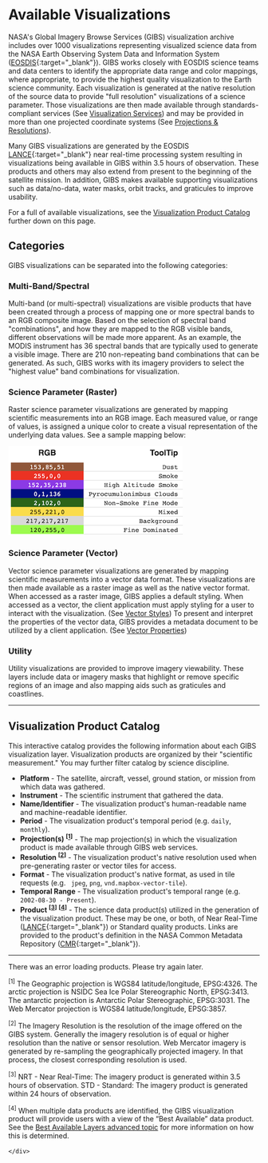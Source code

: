 # Available Visualizations

NASA's Global Imagery Browse Services (GIBS) visualization archive includes over 1000 visualizations representing visualized science data from the NASA Earth Observing System Data and Information System ([EOSDIS](https://earthdata.nasa.gov/eosdis){:target="_blank"}). GIBS works closely with EOSDIS science teams and data centers to identify the appropriate data range and color mappings, where appropriate, to provide the highest quality visualization to the Earth science community. Each visualization is generated at the native resolution of the source data to provide "full resolution" visualizations of a science parameter. Those visualizations are then made available through standards-compliant services (See [Visualization Services](../access-basics/#access-basics)) and may be provided in more than one projected coordinate systems (See [Projections & Resolutions](../access-advanced-topics/#projections-resolution)). 

Many GIBS visualizations are generated by the EOSDIS [LANCE](https://earthdata.nasa.gov/lance){:target="_blank"} near real-time processing system resulting in visualizations being available in GIBS within 3.5 hours of observation. These products and others may also extend from present to the beginning of the satellite mission. In addition, GIBS makes available supporting visualizations such as data/no-data, water masks, orbit tracks, and graticules to improve usability.

For a full of available visualizations, see the [Visualization Product Catalog](#visualization-product-catalog) further down on this page.

## Categories
GIBS visualizations can be separated into the following categories:

### Multi-Band/Spectral
Multi-band (or multi-spectral) visualizations are visible products that have been created through a process of mapping one or more spectral bands to an RGB composite image.  Based on the selection of spectral band "combinations", and how they are mapped to the RGB visible bands, different observations will be made more apparent.  As an example, the MODIS instrument has 36 spectral bands that are typically used to generate a visible image.  There are 210 non-repeating band combinations that can be generated.  As such, GIBS works with its imagery providers to select the "highest value" band combinations for visualization.

### Science Parameter (Raster)
Raster science parameter visualizations are generated by mapping scientific measurements into an RGB image.  Each measured value, or range of values, is assigned a unique color to create a visual representation of the underlying data values. See a sample mapping below:

![RGB Mapping](img/rgb_mapping.png)

### Science Parameter (Vector)
Vector science parameter visualizations are generated by mapping scientific measurements into a vector data format. These visualizations are then made available as a raster image as well as the native vector format.  When accessed as a raster image, GIBS applies a default styling.  When accessed as a vector, the client application must apply styling for a user to interact with the visualization. (See [Vector Styles](../access-advanced-topics/#vector-styles)) To present and interpret the properties of the vector data, GIBS provides a metadata document to be utilized by a client application. (See [Vector Properties](../access-advanced-topics/#vector-properties))

### Utility
Utility visualizations are provided to improve imagery viewability.  These layers include data or imagery masks that highlight or remove specific regions of an image and also mapping aids such as graticules and coastlines.

<hr/>

## Visualization Product Catalog
This interactive catalog provides the following information about each GIBS visualization layer.  Visualization products are organized by their "scientific measurement." You may further filter catalog by science discipline.

   * **Platform** - The satellite, aircraft, vessel, ground station, or mission from which data was gathered.
   * **Instrument** - The scientific instrument that gathered the data.
   * **Name/Identifier** - The visualization product's human-readable name and machine-readable identifier.
   * **Period** - The visualization product's temporal period (e.g. `daily`, `monthly`).
   * **Projection(s) <sup>[<a href="#footnote-1">1</a>]</sup>** - The map projection(s) in which the visualization product is made available through GIBS web services.
   * **Resolution <sup>[<a href="#footnote-1">2</a>]</sup>** - The visualization product's native resolution used when pre-generating raster or vector tiles for access.
   * **Format** - The visualization product's native format, as used in tile requests (e.g. ` jpeg`, `png`, `vnd.mapbox-vector-tile`).
   * **Temporal Range** - The visualization product's temporal range (e.g. `2002-08-30 - Present`).
   * **Product <sup>[<a href="#footnote-1">3</a>]</sup> <sup>[<a href="#footnote-1">4</a>]</sup>** - The science data product(s) utilized in the generation of the visualization product.  These may be one, or both, of Near Real-Time ([LANCE](https://earthdata.nasa.gov/lance){:target="_blank"}) or Standard quality products.  Links are provided to the product's definition in the NASA Common Metadata Repository ([CMR](https://earthdata.nasa.gov/cmr){:target="_blank"}). 

<hr/>

<div id="app-container">

  <div class="section">
    <div v-if="loading" class="loader"></div>
    <div v-if="errorLoading">
      <p>There was an error loading products. Please try again later.</p>
    </div>
    <div v-else>
      <category-selector
        v-bind:categories="categories"
        v-bind:selected-category="selectedCategory"
        v-bind:select-category="selectCategory">
      </category-selector>
      <div class="imagery-products">
        <measurement-container 
          v-for="measurement in measurements" 
          :key="measurement.title" 
          :measurement="measurement">
        </measurement-container> 
      </div>
    </div>
    <div>
      <p id="footnote-1">
        <sup>[1]</sup> The Geographic projection is WGS84 latitude/longitude, EPSG:4326. The arctic projection is NSIDC Sea Ice Polar Stereographic North, EPSG:3413. The antarctic projection is Antarctic Polar Stereographic, EPSG:3031. The Web Mercator projection is WGS84 latitude/longitude, EPSG:3857.
      </p>
      <p id="footnote-2">
        <sup>[2]</sup> The Imagery Resolution is the resolution of the image offered on the GIBS system. Generally the imagery resolution is of equal or higher resolution than the native or sensor resolution. Web Mercator imagery is generated by re-sampling the geographically projected imagery. In that process, the closest corresponding resolution is used.
      </p>
      <p id="footnote-" style="display: none">
        <sup>[3]</sup> The Sensor Resolution, also known as native resolution, is provided as a reference not to be confused with the imagery resolution explained in [1]. This is the resolution of the source product elements which went into making the imagery product served in GIBS.
      </p>
      <p id="footnote-3">
        <sup>[3]</sup> NRT - Near Real-Time: The imagery product is generated within 3.5 hours of observation. STD - Standard: The imagery product is generated within 24 hours of observation.
      </p>
       <p id="footnote-4">
        <sup>[4]</sup> When multiple data products are identified, the GIBS visualization product will provide users with a view of the “Best Available” data product.  See the <a href="../api-advanced-topics/#best-available-layers">Best Available Layers advanced topic</a> for more information on how this is determined.
      </p>

    </div>
  </div>
</div>
